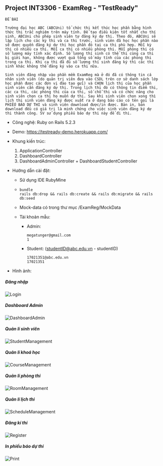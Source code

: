 ## Project INT3306 - ExamReg - "TestReady"

```
ĐỀ BÀI

Trường đại học ABC (ABCUni) tổ chức thi kết thúc học phần bằng hình thức thi trắc nghiệm trên máy tính. Để tạo điều kiện tốt nhất cho thí sinh, ABCUni cho phép sinh viên tự đăng ký dự thi. Theo đó, ABCUni sẽ lập lịch cho các kỳ thi và ca thi trước, sinh viên đã học học phần nào sẽ được quyền đăng ký dự thi học phần đó tại ca thi phù hợp. Mỗi kỳ thi có nhiều ca thi. Mỗi ca thi có nhiều phòng thi. Mỗi phòng thi có số lượng máy tính xác định. Số lượng thí sinh có thể thi cùng ca thi bị giới hạn, không được vượt quá tổng số máy tính của các phòng thi trong ca thi. Khi ca thi đã đủ số lượng thí sinh đăng ký thì các thí sinh khác không thể đăng ký vào ca thi nữa.

Sinh viên đăng nhập vào phần mềm ExamReg mà ở đó đã có thông tin cá nhân sinh viên (do quản trị viên đưa vào CSDL trên cơ sở danh sách lớp học phần được các đơn vị đào tạo gửi) và CHỌN lịch thi của học phần sinh viên cần đăng ký dự thi. Trong lịch thi đó có thông tin điểm thi, các ca thi, các phòng thi của ca thi, số chỗ thi và có chức năng cho sinh viên chọn ca thi họ muốn dự thi. Sau khi sinh viên chọn xong thì lịch thi sinh viên đăng ký được xuất ra ở dạng báo cáo có tên gọi là PHIẾU BÁO DỰ THI và sinh viên download được/in được. Bản in, bản download đều có giá trị là minh chứng cho việc sinh viên đăng ký dự thi thành công. SV sử dụng phiếu báo dự thi này để đi thi.
```

- Công nghệ: Ruby on Rails 5.2.3

- Demo: https://testready-demo.herokuapp.com/

- Khung kiến trúc:

  1. ApplicationController
  2. DashboardController
  3. DashboardAdminController + DashboardStudentController

- Hướng dẫn cài đặt:

  - Sử dụng IDE RubyMine

  - ```
    bundle
    rails db:drop && rails db:create && rails db:migrate && rails db:seed
    ```

  - Mock-data có trong thư mục /ExamReg/MockData

  - Tài khoản mẫu:

    - Admin:

      ```
      megatunger@gmail.com
      1
      ```

    - Student: (studentID@abc.edu.vn - studentID)

      ```
      17021351@abc.edu.vn
      17021351
      ```

      

- Hình ảnh:

##### Đăng nhập

![Login](https://raw.githubusercontent.com/megatunger/testready/master/Images/Image-1.png)

##### Dashboard Admin

![DashboardAdmin](https://raw.githubusercontent.com/megatunger/testready/master/Images/Image-2.png)

##### Quản lí sinh viên

![StudentManagement](https://raw.githubusercontent.com/megatunger/testready/master/Images/Image-3.png)

##### Quản lí khoá học

![CourseManagement](https://raw.githubusercontent.com/megatunger/testready/master/Images/Image-4.png)

##### Quản lí phòng thi

![RoomManagement](https://raw.githubusercontent.com/megatunger/testready/master/Images/Image-5.png)

##### Quản lí lịch thi

![ScheduleManagement](https://raw.githubusercontent.com/megatunger/testready/master/Images/Image-6.png)

##### Đăng kí thi

![Register](https://raw.githubusercontent.com/megatunger/testready/master/Images/Image-7.png)

##### In phiếu báo dự thi

![Print](https://raw.githubusercontent.com/megatunger/testready/master/Images/Image-8.png)